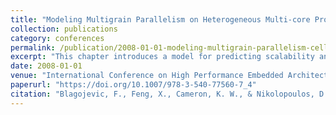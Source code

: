 ```yaml
---
title: "Modeling Multigrain Parallelism on Heterogeneous Multi-core Processors: A Case Study of the Cell BE"
collection: publications
category: conferences
permalink: /publication/2008-01-01-modeling-multigrain-parallelism-cell
excerpt: "This chapter introduces a model for predicting scalability and performance of applications exploiting task- and data-level parallelism on heterogeneous multicore systems like the Cell BE."
date: 2008-01-01
venue: "International Conference on High Performance Embedded Architectures and Compilers (HiPEAC)"
paperurl: "https://doi.org/10.1007/978-3-540-77560-7_4"
citation: "Blagojevic, F., Feng, X., Cameron, K. W., & Nikolopoulos, D. S. (2008). \"Modeling Multigrain Parallelism on Heterogeneous Multi-core Processors: A Case Study of the Cell BE.\" In *High Performance Embedded Architectures and Compilers*, Springer, pp. 38–52. https://doi.org/10.1007/978-3-540-77560-7_4"
---
```

